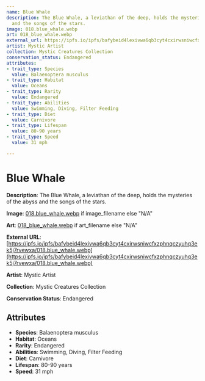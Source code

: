 ```yaml
---
name: Blue Whale
description: The Blue Whale, a leviathan of the deep, holds the mysteries of the abyss
  and the songs of the stars.
image: 018.blue_whale.webp
art: 018_blue_whale.webp
external_url: https://ipfs.io/ipfs/bafybeid4lexivwa6qb3cyt4cxirwsniwcfxzphnqczyuhq3ek5j7rvewxa/018.blue_whale.webp
artist: Mystic Artist
collection: Mystic Creatures Collection
conservation_status: Endangered
attributes:
- trait_type: Species
  value: Balaenoptera musculus
- trait_type: Habitat
  value: Oceans
- trait_type: Rarity
  value: Endangered
- trait_type: Abilities
  value: Swimming, Diving, Filter Feeding
- trait_type: Diet
  value: Carnivore
- trait_type: Lifespan
  value: 80-90 years
- trait_type: Speed
  value: 31 mph

---
```


# Blue Whale

**Description**: The Blue Whale, a leviathan of the deep, holds the mysteries of the abyss and the songs of the stars.

**Image**: [018.blue_whale.webp](./018.blue_whale.webp) if image_filename else "N/A"

**Art**: [018_blue_whale.webp](./018_blue_whale.webp) if art_filename else "N/A"

**External URL**: [https://ipfs.io/ipfs/bafybeid4lexivwa6qb3cyt4cxirwsniwcfxzphnqczyuhq3ek5j7rvewxa/018.blue_whale.webp](https://ipfs.io/ipfs/bafybeid4lexivwa6qb3cyt4cxirwsniwcfxzphnqczyuhq3ek5j7rvewxa/018.blue_whale.webp)

**Artist**: Mystic Artist

**Collection**: Mystic Creatures Collection

**Conservation Status**: Endangered

## Attributes
- **Species**: Balaenoptera musculus
- **Habitat**: Oceans
- **Rarity**: Endangered
- **Abilities**: Swimming, Diving, Filter Feeding
- **Diet**: Carnivore
- **Lifespan**: 80-90 years
- **Speed**: 31 mph
